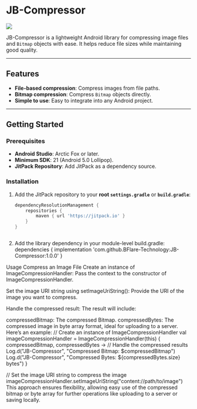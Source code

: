 # JB-Compressor

[![](https://jitpack.io/v/BFlare-Technology/JB-Compressor.svg)](https://jitpack.io/#BFlare-Technology/JB-Compressor)

JB-Compressor is a lightweight Android library for compressing image files and `Bitmap` objects with ease. It helps reduce file sizes while maintaining good quality.

---

## Features

- **File-based compression**: Compress images from file paths.
- **Bitmap compression**: Compress `Bitmap` objects directly.
- **Simple to use**: Easy to integrate into any Android project.

---

## Getting Started

### Prerequisites

- **Android Studio**: Arctic Fox or later.
- **Minimum SDK**: 21 (Android 5.0 Lollipop).
- **JitPack Repository**: Add JitPack as a dependency source.

### Installation

1. Add the JitPack repository to your **root `settings.gradle`** or **`build.gradle`**:
   ```gradle
   dependencyResolutionManagement {
       repositories {
           maven { url 'https://jitpack.io' }
       }
   }

   

2. Add the library dependency in your module-level build.gradle:
dependencies {
    implementation 'com.github.BFlare-Technology:JB-Compressor:1.0.0'
}

Usage
Compress an Image File
Create an instance of ImageCompressionHandler:
Pass the context to the constructor of ImageCompressionHandler.

Set the image URI string using setImageUriString():
Provide the URI of the image you want to compress.

Handle the compressed result:
The result will include:

compressedBitmap: The compressed Bitmap.
compressedBytes: The compressed image in byte array format, ideal for uploading to a server.
Here’s an example:
// Create an instance of ImageCompressionHandler
val imageCompressionHandler = ImageCompressionHandler(this) { compressedBitmap, compressedBytes ->
    // Handle the compressed results
    Log.d("JB-Compressor", "Compressed Bitmap: $compressedBitmap")
    Log.d("JB-Compressor", "Compressed Bytes: ${compressedBytes.size} bytes")
}

// Set the image URI string to compress the image
imageCompressionHandler.setImageUriString("content://path/to/image")
This approach ensures flexibility, allowing easy use of the compressed bitmap or byte array for further operations like uploading to a server or saving locally.


        
